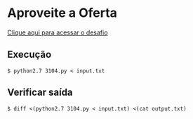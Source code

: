 # Aproveite a Oferta
[Clique aqui para acessar o desafio](https://www.urionlinejudge.com.br/judge/pt/problems/view/3104)

## Execução
```
$ python2.7 3104.py < input.txt
```

## Verificar saída
```
$ diff <(python2.7 3104.py < input.txt) <(cat output.txt)
```